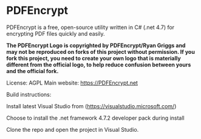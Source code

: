 # PDFEncrypt
PDFEncrypt is a free, open-source utility written in C# (.net 4.7) for encrypting PDF files quickly and easily.  

**The PDFEncrypt Logo is copyrighted by PDFEncrypt/Ryan Griggs and may not be reproduced on forks of this project without permission.  If you fork this project, you need to create your own logo that is materially different from the official logo, to help reduce confusion between yours and the official fork.**

License: AGPL
Main website: https://PDFEncrypt.net

Build instructions:

Install latest Visual Studio from (https://visualstudio.microsoft.com/)

Choose to install the  .net framework 4.7.2 developer pack during install

Clone the repo and open the project in Visual Studio.
